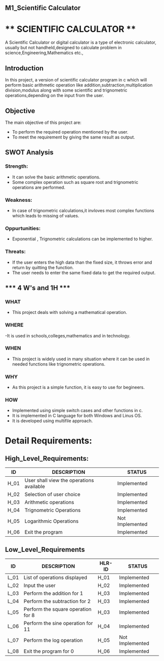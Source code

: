 ## M1_Scientific Calculator
# ** SCIENTIFIC CALCULATOR **
  A Scientific Calculator or digital calculator is a type of electronic calculator, usually but not handheld,designed to calculate problem in science,Engineering,Mathematics etc.,
## Introduction
In this project, a version of scientific calculator program in c which will perform basic arithmetic operation like addition,subtraction,multiplication division,modulus along with some scientific and 
trignometric operations,depending on the input from the user.
## Objective
The main objective of this project are:
* To perform the required operation mentioned by the user.
* To meet the requirement by giving the same result as output.
## SWOT Analysis
### Strength:

   * It can solve the basic arithmetic operations.
   * Some complex operation such as square root and trignometric operations are performed.
### Weakness:

   * In case of trignometric calculations,it invloves most complex functions which leads to missing of values.
### Oppurtunities:
 
   * Exponential , Trignometric calculations can be implemented to higher.
### Threats:
    
   * If the user enters the high data than the fixed size, it throws error and return by quitting the function.
   * The user needs to enter the same fixed data to get the required output.
## *** 4 W's and 1H ***
 ### WHAT
   
   - This project deals with solving a mathematical operation.
 ### WHERE
 
   -It is used in schools,colleges,mathematics and in technology.
 ### WHEN
  
   - This project is widely used in many situation where it can be used in needed functions like trignometric operations.
 ### WHY
 
   - As this project is a simple function, it is easy to use for begineers.
 ### HOW
 
   - Implemented using simple switch cases and other functions in c.
   - It is implemented in C language for both Windows and Linus OS.
   - It is developed using multifile approach.
# Detail Requirements:
 
 ## High_Level_Requirements:
  
  |ID|DESCRIPTION|STATUS
  |-------|-------|-------|
  |H_01|User shall view the operations available|Implemented|
  |H_02|Selection of user choice|Implemented|
  |H_03|Arithmetic operations|Implemented|
  |H_04|Trignometric Operations|Implemented|
  |H_05|Logarithmic Operations|Not Implemented|
  |H_06|Exit the program|Implemented|
  
  ## Low_Level_Requirements
  
  |ID|DESCRIPTION|HLR-ID|STATUS|
  |-------|-------|-------|-------|
  |L_01|List of operations displayed|H_01|Implemented|
  |L_02|Input the user|H_02|Implemented|
  |L_03|Perform the addition for 1|H_03|Implemented|
  |L_04|Perform the subtraction for 2|H_03|Implemented|
  |L_05|Perform the square operation for 8|H_03|Implemented|
  |L_06|Perform the sine operation for 11|H_04|Implemented|
  |L_07|Perform the log operation|H_05|Not Implemented|
  |L_08|Exit the program for 0|H_06|Implemented|

